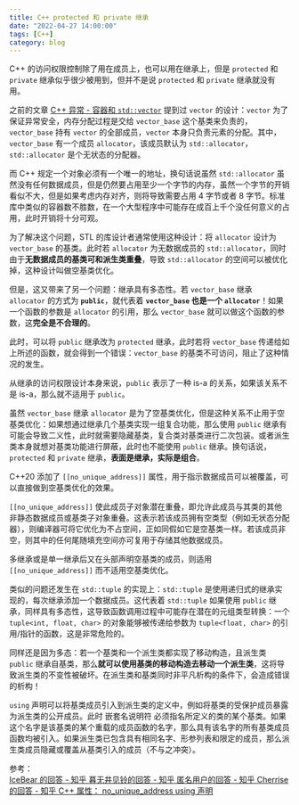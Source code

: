 ```yaml
---
title: C++ protected 和 private 继承
date: "2022-04-27 14:00:00"
tags: [C++]
category: blog
---
```

C++ 的访问权限控制除了用在成员上，也可以用在继承上，但是 `protected` 和 `private` 继承似乎很少被用到，但并不是说  `protected` 和 `private` 继承就没有用。

<!-- more -->

之前的文章 [C++ 异常 - 容器和 `std::vector`](/blog/2022/04/07/Cpp-Exception-Container-and-std-vector/) 提到过 `vector` 的设计：`vector` 为了保证异常安全，内存分配过程是交给 `vector_base` 这个基类来负责的，`vector_base` 持有 `vector` 的全部成员，`vector` 本身只负责元素的分配。其中，`vector_base` 有一个成员 `allocator`，该成员默认为 `std::allocator`，`std::allocator` 是个无状态的分配器。

而 C++ 规定一个对象必须有一个唯一的地址，换句话说虽然 `std::allocator` 虽然没有任何数据成员，但是仍然要占用至少一个字节的内存，虽然一个字节的开销看似不大，但是如果考虑内存对齐，则将导致需要占用 4 字节或者 8 字节。标准库中类似的容器数不胜数，在一个大型程序中可能存在成百上千个没任何意义的占用，此时开销将十分可观。

为了解决这个问题，STL 的库设计者通常使用这种设计：将 `allocator` 设计为 `vector_base` 的基类。此时若 `allocator` 为无数据成员的 `std::allocator`，同时由于**无数据成员的基类可和派生类重叠**，导致 `std::allocator` 的空间可以被优化掉，这种设计叫做空基类优化。

但是，这又带来了另一个问题：继承具有多态性。若 `vector_base` 继承 `allocator` 的方式为 **`public`**，就代表着 **`vector_base` 也是一个 `allocator`**！如果一个函数的参数是 `allocator` 的引用，那么 `vector_base` 就可以做这个函数的参数，这**完全是不合理的**。

此时，可以将 `public` 继承改为 `protected` 继承，此时若将 `vector_base` 传递给如上所述的函数，就会得到一个错误：`vector_base` 的基类不可访问，阻止了这种情况的发生。

从继承的访问权限设计本身来说，`public` 表示了一种 is-a 的关系，如果该关系不是 is-a，那么就不适用于 `public`。

虽然 `vector_base` 继承 `allocator` 是为了空基类优化，但是这种关系不止用于空基类优化：如果想通过继承几个基类实现一组复合功能，那么使用 `public` 继承有可能会导致二义性，此时就需要隐藏基类，复合类对基类进行二次包装。或者派生类本身就想对基类功能进行屏蔽，此时也不能使用 `public` 继承。换句话说，`protected` 和 `private` 继承，**表面是继承，实际是组合**。

C++20 添加了 `[[no_unique_address]]` 属性，用于指示数据成员可以被覆盖，可以直接做到空基类优化的效果。

`[[no_unique_address]]` 使此成员子对象潜在重叠，即允许此成员与其类的其他非静态数据成员或基类子对象重叠。这表示若该成员拥有空类型（例如无状态分配器），则编译器可将它优化为不占空间，正如同假如它是空基类一样。若该成员非空，则其中的任何尾随填充空间亦可复用于存储其他数据成员。

多继承或是单一继承后又在头部声明空基类的成员，则适用 `[[no_unique_address]]` 而不适用空基类优化。

类似的问题还发生在 `std::tuple` 的实现上：`std::tuple` 是使用递归式的继承实现的，每次继承添加一个数据成员。这代表着 `std::tuple` 如果使用 `public` 继承，同样具有多态性，这导致函数调用过程中可能存在潜在的元组类型转换：一个 `tuple<int, float, char>` 的对象能够被传递给参数为 `tuple<float, char>` 的引用/指针的函数，这是非常危险的。

同样还是因为多态：若一个基类和一个派生类都实现了移动构造，且派生类 `public` 继承自基类，那么**就可以使用基类的移动构造去移动一个派生类**，这将导致派生类的不变性被破坏。在派生类和基类同时非平凡析构的条件下，会造成错误的析构！

`using` 声明可以将基类成员引入到派生类的定义中，例如将基类的受保护成员暴露为派生类的公开成员。此时 嵌套名说明符 必须指名所定义的类的某个基类。如果这个名字是该基类的某个重载的成员函数的名字，那么具有该名字的所有基类成员函数均被引入。如果派生类已包含具有相同名字、形参列表和限定的成员，那么派生类成员隐藏或覆盖从基类引入的成员（不与之冲突）。

<div class="ref-label">参考：</div>
<div class="ref-list">
<a href="https://www.zhihu.com/question/425852397/answer/1528656579">
IceBear 的回答 - 知乎
</a>
<a href="https://www.zhihu.com/question/425852397/answer/1529160286">
暮无井见铃的回答 - 知乎
</a>
<a href="https://www.zhihu.com/question/425852397/answer/1529214411">
匿名用户的回答 - 知乎
</a>
<a href="https://www.zhihu.com/question/425852397/answer/2446242643">
Cherrise 的回答 - 知乎
</a>
<a href="https://zh.cppreference.com/w/cpp/language/attributes/no_unique_address">
C++ 属性： no_unique_address
</a>
<a href="https://zh.cppreference.com/w/cpp/language/using_declaration">
using 声明
</a>
</div>
